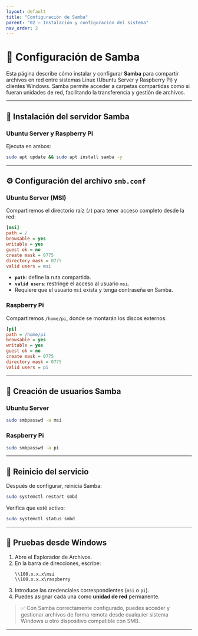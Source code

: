 ```yaml
---
layout: default
title: "Configuración de Samba"
parent: "02 – Instalación y configuración del sistema"
nav_order: 2
---
```


# 📁 Configuración de Samba

Esta página describe cómo instalar y configurar **Samba** para compartir archivos en red entre sistemas Linux (Ubuntu Server y Raspberry Pi) y clientes Windows. Samba permite acceder a carpetas compartidas como si fueran unidades de red, facilitando la transferencia y gestión de archivos.

---

## 🧰 Instalación del servidor Samba

### Ubuntu Server y Raspberry Pi

Ejecuta en ambos:

```bash
sudo apt update && sudo apt install samba -y
```

---

## ⚙️ Configuración del archivo `smb.conf`

### Ubuntu Server (MSI)

Compartiremos el directorio raíz (`/`) para tener acceso completo desde la red:

```ini
[msi]
path = /
browsable = yes
writable = yes
guest ok = no
create mask = 0775
directory mask = 0775
valid users = msi
```

- **`path`**: define la ruta compartida.
- **`valid users`**: restringe el acceso al usuario `msi`.
- Requiere que el usuario `msi` exista y tenga contraseña en Samba.

### Raspberry Pi

Compartiremos `/home/pi`, donde se montarán los discos externos:

```ini
[pi]
path = /home/pi
browsable = yes
writable = yes
guest ok = no
create mask = 0775
directory mask = 0775
valid users = pi
```

---

## 👤 Creación de usuarios Samba

### Ubuntu Server

```bash
sudo smbpasswd -a msi
```

### Raspberry Pi

```bash
sudo smbpasswd -a pi
```

---

## 🔁 Reinicio del servicio

Después de configurar, reinicia Samba:

```bash
sudo systemctl restart smbd
```

Verifica que esté activo:

```bash
sudo systemctl status smbd
```

---

## 🧪 Pruebas desde Windows

1. Abre el Explorador de Archivos.
2. En la barra de direcciones, escribe:
   ```
   \\100.x.x.x\msi
   \\100.x.x.x\raspberry
   ```
3. Introduce las credenciales correspondientes (`msi` o `pi`).
4. Puedes asignar cada una como **unidad de red** permanente.

> ✅ Con Samba correctamente configurado, puedes acceder y gestionar archivos de forma remota desde cualquier sistema Windows u otro dispositivo compatible con SMB.

---

